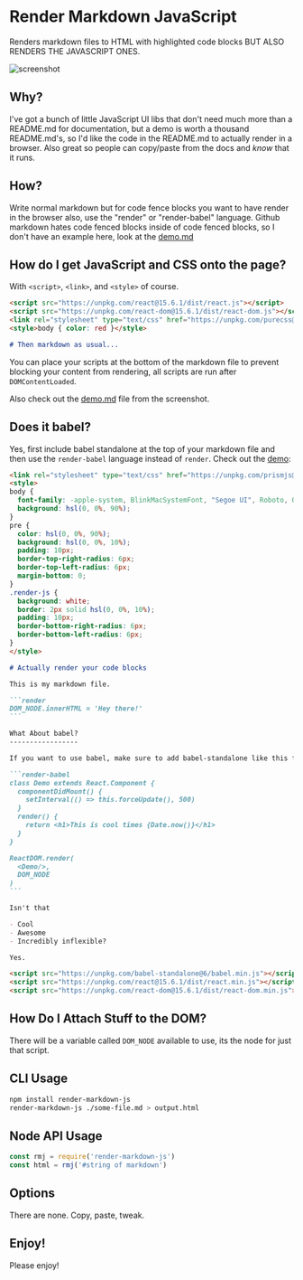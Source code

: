 Render Markdown JavaScript
==========================

Renders markdown files to HTML with highlighted code blocks BUT ALSO RENDERS THE JAVASCRIPT ONES.

![screenshot](./screenshot.png)

Why?
---

I've got a bunch of little JavaScript UI libs that don't need much more than a README.md for documentation, but a demo is worth a thousand README.md's, so I'd like the code in the README.md to actually render in a browser. Also great so people can copy/paste from the docs and *know* that it runs.

How?
----

Write normal markdown but for code fence blocks you want to have render in the browser also, use the "render" or "render-babel" language. Github markdown hates code fenced blocks inside of code fenced blocks, so I don't have an example here, look at the [demo.md](https://raw.githubusercontent.com/ryanflorence/render-markdown-javascript/master/demo.md)

How do I get JavaScript and CSS onto the page?
----------------------------------------------

With `<script>`, `<link>`, and `<style>` of course.

```markdown
<script src="https://unpkg.com/react@15.6.1/dist/react.js"></script>
<script src="https://unpkg.com/react-dom@15.6.1/dist/react-dom.js"></script>
<link rel="stylesheet" type="text/css" href="https://unpkg.com/purecss@1.0.0/build/pure-min.css"/>
<style>body { color: red }</style>

# Then markdown as usual...
```

You can place your scripts at the bottom of the markdown file to prevent blocking your content from rendering, all scripts are run after `DOMContentLoaded`.

Also check out the [demo.md](https://raw.githubusercontent.com/ryanflorence/render-markdown-javascript/master/demo.md) file from the screenshot.

Does it babel?
--------------

Yes, first include babel standalone at the top of your markdown file and then use the `render-babel` language instead of `render`. Check out the [demo](https://raw.githubusercontent.com/ryanflorence/render-markdown-javascript/master/demo.md):

````md
<link rel="stylesheet" type="text/css" href="https://unpkg.com/prismjs@1.6.0/themes/prism-tomorrow.css"/>
<style>
body {
  font-family: -apple-system, BlinkMacSystemFont, "Segoe UI", Roboto, Oxygen, Ubuntu, Cantarell, "Open Sans", "Helvetica Neue", sans-serif;
  background: hsl(0, 0%, 90%);
}
pre {
  color: hsl(0, 0%, 90%);
  background: hsl(0, 0%, 10%);
  padding: 10px;
  border-top-right-radius: 6px;
  border-top-left-radius: 6px;
  margin-bottom: 0;
}
.render-js {
  background: white;
  border: 2px solid hsl(0, 0%, 10%);
  padding: 10px;
  border-bottom-right-radius: 6px;
  border-bottom-left-radius: 6px;
}
</style>

# Actually render your code blocks

This is my markdown file.

```render
DOM_NODE.innerHTML = 'Hey there!'
```

What About babel?
-----------------

If you want to use babel, make sure to add babel-standalone like this file does at the top:

```render-babel
class Demo extends React.Component {
  componentDidMount() {
    setInterval(() => this.forceUpdate(), 500)
  }
  render() {
    return <h1>This is cool times {Date.now()}</h1>
  }
}

ReactDOM.render(
  <Demo/>,
  DOM_NODE
)
```

Isn't that

- Cool
- Awesome
- Incredibly inflexible?

Yes.

<script src="https://unpkg.com/babel-standalone@6/babel.min.js"></script>
<script src="https://unpkg.com/react@15.6.1/dist/react.min.js"></script>
<script src="https://unpkg.com/react-dom@15.6.1/dist/react-dom.min.js"></script>
````

How Do I Attach Stuff to the DOM?
---------------------------------

There will be a variable called `DOM_NODE` available to use, its the node for just that script.


CLI Usage
---------

```sh
npm install render-markdown-js
render-markdown-js ./some-file.md > output.html
```

Node API Usage
--------------

```js
const rmj = require('render-markdown-js')
const html = rmj('#string of markdown')
```

Options
-------

There are none. Copy, paste, tweak.

Enjoy!
------

Please enjoy!
